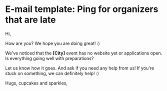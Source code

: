# E-mail template: Ping for organizers that are late

Hi,

How are you? We hope you are doing great! :)

We've noticed that the **[City]** event has no website yet or applications open. Is everything going well with preparations? 

Let us know how it goes. And ask if you need any help from us! If you're stuck on something, we can definitely help! :) 

Hugs, cupcakes and sparkles,
